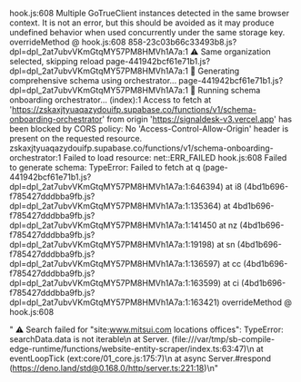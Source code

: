 hook.js:608 Multiple GoTrueClient instances detected in the same browser context. It is not an error, but this should be avoided as it may produce undefined behavior when used concurrently under the same storage key.
overrideMethod @ hook.js:608
858-23c03b66c33493b8.js?dpl=dpl_2at7ubvVKmGtqMY57PM8HMVh1A7a:1 ⚠️ Same organization selected, skipping reload
page-441942bcf61e71b1.js?dpl=dpl_2at7ubvVKmGtqMY57PM8HMVh1A7a:1 🎯 Generating comprehensive schema using orchestrator...
page-441942bcf61e71b1.js?dpl=dpl_2at7ubvVKmGtqMY57PM8HMVh1A7a:1 🚀 Running schema onboarding orchestrator...
(index):1 Access to fetch at 'https://zskaxjtyuaqazydouifp.supabase.co/functions/v1/schema-onboarding-orchestrator' from origin 'https://signaldesk-v3.vercel.app' has been blocked by CORS policy: No 'Access-Control-Allow-Origin' header is present on the requested resource.
zskaxjtyuaqazydouifp.supabase.co/functions/v1/schema-onboarding-orchestrator:1 Failed to load resource: net::ERR_FAILED
hook.js:608 Failed to generate schema: TypeError: Failed to fetch
at q (page-441942bcf61e71b1.js?dpl=dpl_2at7ubvVKmGtqMY57PM8HMVh1A7a:1:646394)
at i8 (4bd1b696-f785427dddbba9fb.js?dpl=dpl_2at7ubvVKmGtqMY57PM8HMVh1A7a:1:135364)
at 4bd1b696-f785427dddbba9fb.js?dpl=dpl_2at7ubvVKmGtqMY57PM8HMVh1A7a:1:141450
at nz (4bd1b696-f785427dddbba9fb.js?dpl=dpl_2at7ubvVKmGtqMY57PM8HMVh1A7a:1:19198)
at sn (4bd1b696-f785427dddbba9fb.js?dpl=dpl_2at7ubvVKmGtqMY57PM8HMVh1A7a:1:136597)
at cc (4bd1b696-f785427dddbba9fb.js?dpl=dpl_2at7ubvVKmGtqMY57PM8HMVh1A7a:1:163599)
at ci (4bd1b696-f785427dddbba9fb.js?dpl=dpl_2at7ubvVKmGtqMY57PM8HMVh1A7a:1:163421)
overrideMethod @ hook.js:608

" ⚠️ Search failed for \"site:www.mitsui.com locations offices\": TypeError: searchData.data is not iterable\n at Server.<anonymous> (file:///var/tmp/sb-compile-edge-runtime/functions/website-entity-scraper/index.ts:63:47)\n at eventLoopTick (ext:core/01_core.js:175:7)\n at async Server.#respond (https://deno.land/std@0.168.0/http/server.ts:221:18)\n"
